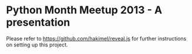 # Python Month Meetup 2013 - A presentation


Please refer to https://github.com/hakimel/reveal.js for further instructions on setting up this project.
